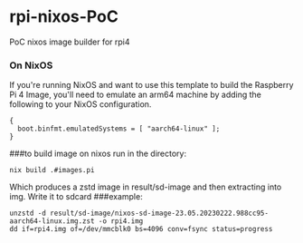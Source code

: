 # rpi-nixos-PoC
PoC nixos image builder for rpi4
### On NixOS
If you're running NixOS and want to use this template to build the Raspberry Pi
4 Image, you'll need to emulate an arm64 machine by adding the following to your
NixOS configuration.

```
{
  boot.binfmt.emulatedSystems = [ "aarch64-linux" ];
}
```

###to build image on nixos run in the directory:
```
nix build .#images.pi
```
Which produces a zstd image in result/sd-image and then extracting into img. Write it to sdcard 
###example:
```
unzstd -d result/sd-image/nixos-sd-image-23.05.20230222.988cc95-aarch64-linux.img.zst -o rpi4.img
dd if=rpi4.img of=/dev/mmcblk0 bs=4096 conv=fsync status=progress

```

